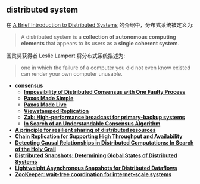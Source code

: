 ## distributed system

在 [A Brief Introduction to Distributed Systems](../assets/pdfs/A%20brief%20introduction%20to%20distributed%20systems.pdf) 的介绍中，分布式系统被定义为:

> A distributed system is a **collection of autonomous computing elements** that appears to its users as a **single coherent system**.

图灵奖获得者 Leslie Lamport 将分布式系统描述为:

> one in which the failure of a computer you did not even know existed can render your own computer unusable.

- **[consensus](./consensus/index.html)**
  - **[Impossibility of Distributed Consensus with One Faulty Process][flp]**
  - **[Paxos Made Simple][paxos-simple]**
  - **[Paxos Made Live][paxos-live]**
  - **[Viewstamped Replication][vr]**
  - **[Zab: High-performance broadcast for primary-backup systems][zab]**
  - **[In Search of an Understandable Consensus Algorithm][raft]**
- **[A principle for resilient sharing of distributed resources][primary-backup]**
- **[Chain Replication for Supporting High Throughput and Availability][chain-replication]**
- **[Detecting Causal Relationships in Distributed Computations: In Search of the Holy Grail][holygrail]**
- **[Distributed Snapshots: Determining Global States of Distributed Systems][chandy]**
- **[Lightweight Asynchronous Snapshots for Distributed Dataflows][abs]**
- **[ZooKeeper: wait-free coordination for internet-scale systems][zookeeper]**

[primary-backup]: primary-backup.md
[chain-replication]: chain-replication.md
[holygrail]: holygrail.md
[chandy]: chandy.md
[abs]: abs.md
[zookeeper]: zookeeper.md
[flp]: consensus/flp.md
[paxos-simple]: consensus/paxos-made-simple.md
[paxos-live]: consensus/paxos-made-live.md
[zab]: consensus/zab.md
[raft]: consensus/raft.md
[vr]: consensus/vr.md